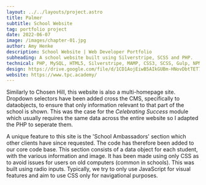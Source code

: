 ```yaml
---
layout: ../../layouts/project.astro
title: Palmer
subtitle: School Website
tag: portfolio project
date: 2022-06-07
image: /images/chapter-01.jpg
author: Amy Henke
description: School Website | Web Developer Portfolio
subheading: A school website built using Silverstripe, SCSS and PHP.
technical: PHP, MySQL, HTML5, Silverstripe, MAMP, CSS3, SCSS, Gulp, NPM, Javascript, JQuery, Plesk, Adobe Illustrator, InDesign, Photoshop
design: https://drive.google.com/file/d/1CD1AojEiwB5AIkGUBm-HNovDbtTET7ky/view?usp=sharing
website: https://www.tpc.academy/
---
```


Similarly to Chosen Hill, this website is also a multi-homepage site. Dropdown selectors have been added cross the CMS, specifically to dataobjects, to ensure that only information relevant to that part of the school is shown. This was the case for the _Celebrating Success_ module which usually requires the same data across the entire website so I adapted the PHP to seperate them.

A unique feature to this site is the 'School Ambassadors' section which other clients have since requested. The code has therefore been added to our core code base. This section consists of a data object for each student, with the various information and image. It has been made using only CSS as to avoid issues for users on old computers (common in schools). This was built using radio inputs. Typically, we try to only use JavaScript for visual features and aim to use CSS only for navigational purposes.
